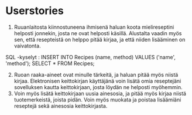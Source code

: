 # Userstories
1. Ruuanlaitosta kiinnostuneena ihmisenä haluan koota mielireseptini helposti jonnekin, josta ne ovat helposti käsillä. Alustalta
vaadin myös sen, että resepteistä on helppo pitää kirjaa, ja että niiden lisääminen on vaivatonta. 

SQL -kyselyt : INSERT INTO Recipes (name, method) VALUES ('name', 'method');
               SELECT * FROM Recipes;
               
2. Ruoan raaka-aineet ovat minulle tärkeitä, ja haluan pitää myös niistä kirjaa. Elektronisen keittokirjan käyttäjänä voin lisätä omia reseptejäni sovelluksen kautta
keittokirjaan, josta löydän ne helposti myöhemmin. 
3. Voin myös lisätä keittokirjaan uusia ainesosia, ja pitää myös kirjaa niistä
tuotemerkeistä, joista pidän.  Voin myös muokata ja poistaa lisäämiäni reseptejä sekä ainesosia keittokirjasta.  
 
